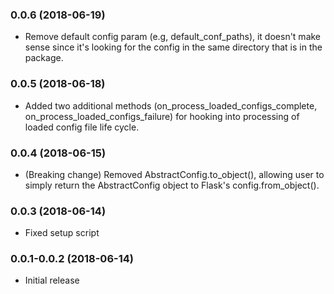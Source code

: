 ### 0.0.6 (2018-06-19)
* Remove default config param (e.g, default_conf_paths), it doesn't make sense since it's looking for the config in the same directory that is in the package.

### 0.0.5 (2018-06-18)
* Added two additional methods (on_process_loaded_configs_complete, on_process_loaded_configs_failure) for hooking into processing of loaded config file 
life cycle.

### 0.0.4 (2018-06-15)
* (Breaking change) Removed AbstractConfig.to_object(), allowing user to simply return the AbstractConfig object to Flask's config.from_object(). 

### 0.0.3 (2018-06-14)
* Fixed setup script

### 0.0.1-0.0.2 (2018-06-14)
* Initial release
